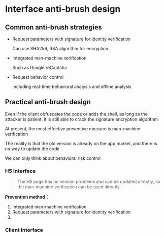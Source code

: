 # Interface anti-brush design

## Common anti-brush strategies

* Request parameters with signature for identity verification

    Can use SHA256, RSA algorithm for encryption
* Integrated man-machine verification
    
    Such as Google reCaptcha
* Request behavior control

    Including real-time behavioral analysis and offline analysis

## Practical anti-brush design

Even if the client obfuscates the code or adds the shell, as long as the attacker is patient, it is still able to crack the signature encryption algorithm

At present, the most effective preventive measure is man-machine verification

The reality is that the old version is already on the app market, and there is no way to update the code

We can only think about behavioral risk control

### H5 Interface
> The H5 page has no version problems and can be updated directly, so the man-machine verification can be used directly

**Prevention method：**
1. Integrated man-machine verification
2. Request parameters with signature for identity verification
3. 

### Client interface